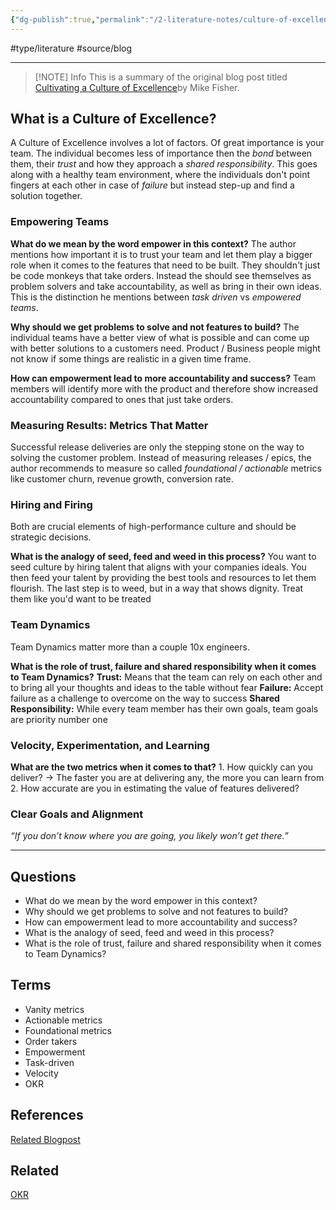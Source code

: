 ```yaml
---
{"dg-publish":true,"permalink":"/2-literature-notes/culture-of-excellence/","created":"2023-08-04T22:27:13.868+02:00","updated":"2023-08-13T11:14:26.982+02:00"}
---
```


#type/literature #source/blog

---

> [!NOTE] Info
> This is a summary of the original blog post titled [Cultivating a Culture of Excellence](https://mikefisher.substack.com/p/cultivating-a-culture-of-excellence)by Mike Fisher.
## What is a Culture of Excellence?

A Culture of Excellence involves a lot of factors. Of great importance is your team. The individual becomes less of importance then the *bond* between them, their *trust* and how they approach a *shared responsibility*. This goes along with a healthy team environment, where the individuals don't point fingers at each other in case of *failure* but instead step-up and find a solution together.
### Empowering Teams
**What do we mean by the word empower in this context?** 
	The author mentions how important it is to trust your team and let them play a bigger role when it comes to the features that need to be built. They shouldn't just be code monkeys that take orders. Instead the should see themselves as problem solvers and take accountability, as well as bring in their own ideas. This is the distinction he mentions between *task driven* vs *empowered teams*.

**Why should we get problems to solve and not features to build?**
	The individual teams have a better view of what is possible and can come up with better solutions to a customers need. Product / Business people might not know if some things are realistic in a given time frame.

**How can empowerment lead to more accountability and success?**
	Team members will identify more with the product and therefore show increased accountability compared to ones that just take orders.
### Measuring Results: Metrics That Matter
Successful release deliveries are only the stepping stone on the way to solving the customer problem. Instead of measuring releases / epics, the author recommends to measure so called *foundational / actionable* metrics like customer churn, revenue growth, conversion rate.
### Hiring  and Firing
Both are crucial elements of high-performance culture and should be strategic decisions.

**What is the analogy of seed, feed and weed in this process?**
	You want to seed culture by hiring talent that aligns with your companies ideals. You then feed your talent by providing the best tools and resources to let them flourish. The last step is to weed, but in a way that shows dignity. Treat them like you'd want to be treated
### Team Dynamics
Team Dynamics matter more than a couple 10x engineers.

**What is the role of trust, failure and shared responsibility when it comes to Team Dynamics?**
	**Trust:** Means that the team can rely on each other and to bring all your thoughts and ideas to the table without fear
	**Failure:** Accept failure as a challenge to overcome on the way to success
	**Shared Responsibility:** While every team member has their own goals, team goals are priority number one
### Velocity, Experimentation, and Learning
**What are the two metrics when it comes to that?**
	1. How quickly can you deliver? -> The faster you are at delivering any, the more you can learn from
	2. How accurate are you in estimating the value of features delivered?
### Clear Goals and Alignment
*“If you don’t know where you are going, you likely won’t get there.”*

---
## Questions
- What do we mean by the word empower in this context? 
- Why should we get problems to solve and not features to build?
- How can empowerment lead to more accountability and success?
- What is the analogy of seed, feed and weed in this process?
- What is the role of trust, failure and shared responsibility when it comes to Team Dynamics?
## Terms
- Vanity metrics
- Actionable metrics
- Foundational metrics
- Order takers
- Empowerment
- Task-driven
- Velocity 
- OKR
## References
[Related Blogpost](https://mikefisher.substack.com/p/cultivating-a-culture-of-excellence)
## Related
[OKR](https://www.atlassian.com/agile/agile-at-scale/okr)